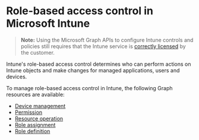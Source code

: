 # Role-based access control in Microsoft Intune> **Note:** Using the Microsoft Graph APIs to configure Intune controls and policies still requires that the Intune service is [correctly licensed](https://www.microsoft.com/en-us/cloud-platform/microsoft-intune-pricing) by the customer.

Intune's role-based access control determines who can perform actions on Intune objects and make changes for managed applications, users and devices.   To manage role-based access control in Intune, the following Graph resources are available:
- [Device management](intune_rbac_devicemanagement.md)- [Permission](intune_rbac_permission.md)- [Resource operation](intune_rbac_resourceoperation.md)- [Role assignment](intune_rbac_roleassignment.md)- [Role definition](intune_rbac_roledefinition.md)